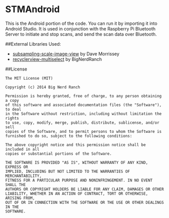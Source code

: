 STMAndroid
==========
This is the Android portion of the code. You can run it by importing it into Android Studio. It is used in conjunction with the Raspberry Pi Bluetooth Server to initiate and stop scans, and send the scan data over Bluetooth.

##External Libraries Used:
* [subsampling-scale-image-view](https://github.com/davemorrissey/subsampling-scale-image-view) by Dave Morrissey
* [recyclerview-multiselect](https://github.com/bignerdranch/recyclerview-multiselect) by BigNerdRanch

##License
```
The MIT License (MIT)

Copyright (c) 2014 Big Nerd Ranch

Permission is hereby granted, free of charge, to any person obtaining a copy
of this software and associated documentation files (the "Software"), to deal
in the Software without restriction, including without limitation the rights
to use, copy, modify, merge, publish, distribute, sublicense, and/or sell
copies of the Software, and to permit persons to whom the Software is
furnished to do so, subject to the following conditions:

The above copyright notice and this permission notice shall be included in all
copies or substantial portions of the Software.

THE SOFTWARE IS PROVIDED "AS IS", WITHOUT WARRANTY OF ANY KIND, EXPRESS OR
IMPLIED, INCLUDING BUT NOT LIMITED TO THE WARRANTIES OF MERCHANTABILITY,
FITNESS FOR A PARTICULAR PURPOSE AND NONINFRINGEMENT. IN NO EVENT SHALL THE
AUTHORS OR COPYRIGHT HOLDERS BE LIABLE FOR ANY CLAIM, DAMAGES OR OTHER
LIABILITY, WHETHER IN AN ACTION OF CONTRACT, TORT OR OTHERWISE, ARISING FROM,
OUT OF OR IN CONNECTION WITH THE SOFTWARE OR THE USE OR OTHER DEALINGS IN THE
SOFTWARE.
```